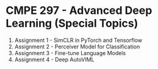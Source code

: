 # CMPE 297 - Advanced Deep Learning (Special Topics)
1. Assignment 1 - SimCLR in PyTorch and Tensorflow
2. Assignment 2 - Perceiver Model for Classification
3. Assignment 3 - Fine-tune Language Models 
4. Assignment 4 - Deep AutoVIML